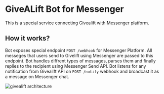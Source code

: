 # GiveALift Bot for Messenger

This is a special service connecting Givealift with Messenger platform.

## How it works?

Bot exposes special endpoint `POST /webhook` for Messenger Platform. All messeges that users send to Givelift using Messenger are passed to this endpoint. Bot handles diffrent types of messages, parses them and finally replies to the recipient using Messenger Send API.
Bot listens for any notification from Givealift API on `POST /notify` webhook and broadcast it as a message on Messenger chat.

![givealift architecture](https://i.imgur.com/72Sdo3t.png)
